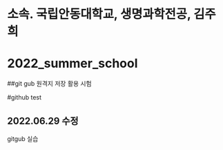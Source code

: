 소속. 국립안동대학교, 생명과학전공, 김주희
=============================









# 2022_summer_school
##git gub 원격지 저장 활용 시험

#github test
## 2022.06.29 수정
gitgub 실습